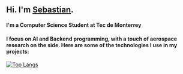 ## Hi. I'm [Sebastian](https://www.linkedin.com/in/sebaspv/).
#### I'm a Computer Science Student at Tec de Monterrey
#### I focus on AI and Backend programming, with a touch of aerospace research on the side. Here are some of the technologies I use in my projects:
[![Top Langs](https://github-readme-stats.vercel.app/api/top-langs/?username=sebaspv&show_icons=true&theme=radical&hide=jupyter%20notebook,html,css,typescript,dockerfile,vim&layout=compact)](https://github.com/sebaspv/github-readme-stats)
